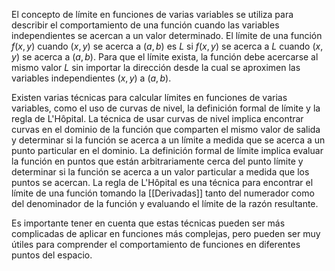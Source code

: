 El concepto de límite en funciones de varias variables se utiliza para describir el comportamiento de una función cuando las variables independientes se acercan a un valor determinado. El límite de una función $f(x,y)$ cuando $(x,y)$ se acerca a $(a,b)$ es $L$ si $f(x,y)$ se acerca a $L$ cuando $(x,y)$ se acerca a $(a,b)$. Para que el límite exista, la función debe acercarse al mismo valor $L$ sin importar la dirección desde la cual se aproximen las variables independientes $(x,y)$ a $(a,b)$.

Existen varias técnicas para calcular límites en funciones de varias variables, como el uso de curvas de nivel, la definición formal de límite y la regla de L'Hôpital. La técnica de usar curvas de nivel implica encontrar curvas en el dominio de la función que comparten el mismo valor de salida y determinar si la función se acerca a un límite a medida que se acerca a un punto particular en el dominio. La definición formal de límite implica evaluar la función en puntos que están arbitrariamente cerca del punto límite y determinar si la función se acerca a un valor particular a medida que los puntos se acercan. La regla de L'Hôpital es una técnica para encontrar el límite de una función tomando la [[Derivadas]] tanto del numerador como del denominador de la función y evaluando el límite de la razón resultante.

Es importante tener en cuenta que estas técnicas pueden ser más complicadas de aplicar en funciones más complejas, pero pueden ser muy útiles para comprender el comportamiento de funciones en diferentes puntos del espacio.